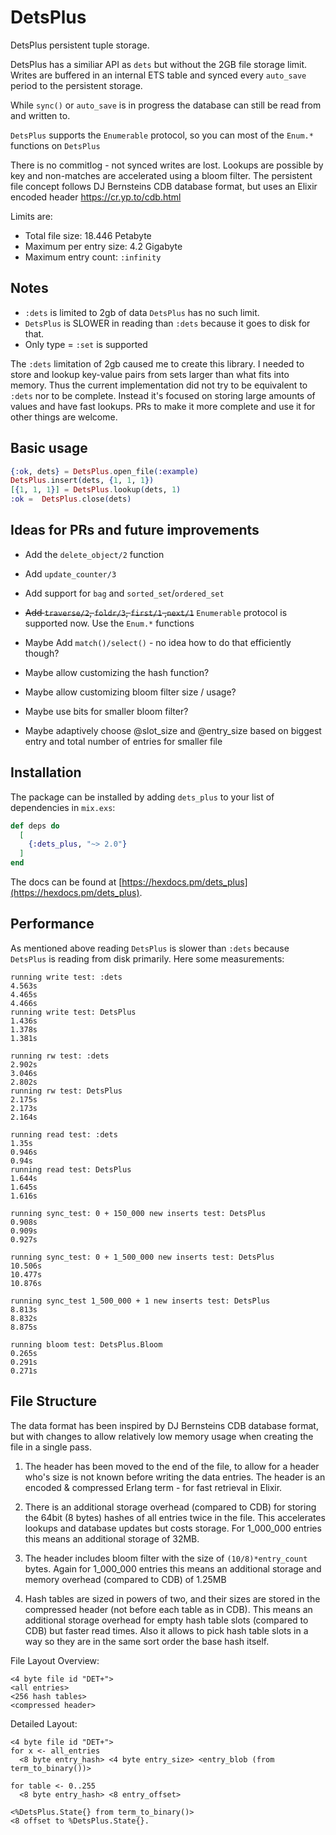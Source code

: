 # DetsPlus

DetsPlus persistent tuple storage.

DetsPlus has a similiar API as `dets` but without
the 2GB file storage limit. Writes are buffered in an
internal ETS table and synced every `auto_save` period
to the persistent storage.

While `sync()` or `auto_save` is in progress the database
can still be read from and written to.

`DetsPlus` supports the `Enumerable` protocol, so you can most of the `Enum.*` functions on `DetsPlus`

There is no commitlog - not synced writes are lost.
Lookups are possible by key and non-matches are accelerated
using a bloom filter. The persistent file concept follows
DJ Bernsteins CDB database format, but uses an Elixir
encoded header https://cr.yp.to/cdb.html

Limits are:

- Total file size: 18.446 Petabyte
- Maximum per entry size: 4.2 Gigabyte
- Maximum entry count: `:infinity`

## Notes

- `:dets` is limited to 2gb of data `DetsPlus` has no such limit.
- `DetsPlus` is SLOWER in reading than `:dets` because it goes to disk for that. 
- Only type = `:set` is supported

The `:dets` limitation of 2gb caused me to create this library. I needed to store and lookup key-value pairs from sets larger than what fits into memory. Thus the current implementation did not try to be equivalent to `:dets` nor to be complete. Instead it's focused on storing large amounts of values and have fast lookups. PRs to make it more complete and use it for other things are welcome. 

## Basic usage

```elixir
{:ok, dets} = DetsPlus.open_file(:example)
DetsPlus.insert(dets, {1, 1, 1})
[{1, 1, 1}] = DetsPlus.lookup(dets, 1)
:ok =  DetsPlus.close(dets)
```

## Ideas for PRs and future improvements

- Add the `delete_object/2` function
- Add `update_counter/3`
- Add support for `bag` and `sorted_set`/`ordered_set`
- ~~Add `traverse/2`, `foldr/3`, `first/1` ,`next/1`~~ `Enumerable` protocol is supported now. Use the `Enum.*` functions

- Maybe Add `match()/select()` - no idea how to do that efficiently though?
- Maybe allow customizing the hash function?
- Maybe allow customizing bloom filter size / usage?
- Maybe use bits for smaller bloom filter?
- Maybe adaptively choose @slot_size and @entry_size based on biggest entry and total number of entries for smaller file 

## Installation

The package can be installed by adding `dets_plus` to your list of dependencies in `mix.exs`:

```elixir
def deps do
  [
    {:dets_plus, "~> 2.0"}
  ]
end
```

The docs can be found at [https://hexdocs.pm/dets_plus](https://hexdocs.pm/dets_plus).

## Performance

As mentioned above reading `DetsPlus` is slower than `:dets` because `DetsPlus` is reading from disk primarily. Here 
some measurements:

```
running write test: :dets
4.563s
4.465s
4.466s
running write test: DetsPlus
1.436s
1.378s
1.381s

running rw test: :dets
2.902s
3.046s
2.802s
running rw test: DetsPlus
2.175s
2.173s
2.164s

running read test: :dets
1.35s
0.946s
0.94s
running read test: DetsPlus
1.644s
1.645s
1.616s

running sync_test: 0 + 150_000 new inserts test: DetsPlus
0.908s
0.909s
0.927s

running sync_test: 0 + 1_500_000 new inserts test: DetsPlus
10.506s
10.477s
10.876s

running sync_test 1_500_000 + 1 new inserts test: DetsPlus
8.813s
8.832s
8.875s

running bloom test: DetsPlus.Bloom
0.265s
0.291s
0.271s
```

## File Structure
 
The data format has been inspired by DJ Bernsteins CDB database format, but with changes to allow
relatively low memory usage when creating the file in a single pass. 

1) The header has been moved to the end of the file, to allow for a header who's size is not known before writing the data entries. The header is an encoded & compressed Erlang term - for fast retrieval in Elixir.

2) There is an additional storage overhead (compared to CDB) for storing the 64bit (8 bytes) hashes of all entries  twice in the file. This accelerates lookups and database updates but costs storage. 
For 1_000_000 entries this means an additional storage of 32MB.

3) The header includes bloom filter with the size of `(10/8)*entry_count` bytes. Again for 1_000_000 entries this means an additional storage and memory overhead (compared to CDB) of 1.25MB

4) Hash tables are sized in powers of two, and their sizes are stored in the compressed header (not before each table as in CDB). This means an additional storage overhead for empty hash table slots (compared to CDB) but faster read times. Also it allows to pick hash table slots in a way so they are in the same sort order the base hash itself. 

File Layout Overview:
```
<4 byte file id "DET+"> 
<all entries>
<256 hash tables>
<compressed header>
```

Detailed Layout:
```
<4 byte file id "DET+">
for x <- all_entries
  <8 byte entry_hash> <4 byte entry_size> <entry_blob (from term_to_binary())>

for table <- 0..255
  <8 byte entry_hash> <8 entry_offset>

<%DetsPlus.State{} from term_to_binary()>
<8 offset to %DetsPlus.State{}.
```
